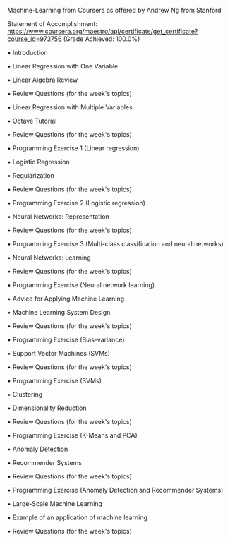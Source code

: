  Machine-Learning from Coursera as offered by Andrew Ng from Stanford 
 
Statement of Accomplishment: https://www.coursera.org/maestro/api/certificate/get_certificate?course_id=973756
(Grade Achieved: 100.0%)

•	Introduction

•	Linear Regression with One Variable

•	 Linear Algebra Review

•	Review Questions (for the week's topics)

•	Linear Regression with Multiple Variables

•	Octave Tutorial

•	Review Questions (for the week's topics)

•	Programming Exercise 1
(Linear regression)

•	Logistic Regression

•	Regularization

•	Review Questions (for the week's topics)

•	Programming Exercise 2 
(Logistic regression)

•	Neural Networks: Representation

•	Review Questions (for the week's topics)

•	Programming Exercise 3 
(Multi-class classification and neural networks)

•	Neural Networks: Learning

•	Review Questions (for the week's topics)

•	Programming Exercise 
(Neural network learning)

•	Advice for Applying Machine Learning

•	Machine Learning System Design

•	Review Questions (for the week's topics)

•	Programming Exercise (Bias-variance)

•	Support Vector Machines (SVMs)

•	Review Questions (for the week's topics)

•	Programming Exercise (SVMs)

•	Clustering

•	Dimensionality Reduction

•	Review Questions (for the week's topics)

•	Programming Exercise (K-Means and PCA)

•	Anomaly Detection

•	Recommender Systems

•	Review Questions (for the week's topics)

•	Programming Exercise 
(Anomaly Detection and Recommender Systems)

•	Large-Scale Machine Learning

•	Example of an application of machine learning

•	Review Questions (for the week's topics)


